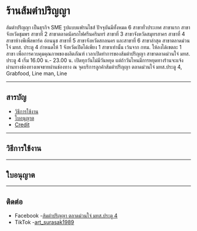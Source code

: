 # ร้านส้มตำปริญญา

ส้มตำปริญญา เป็นธุรกิจ SME รูปแบบแฟรนไชส์ ปัจจุบันมีทั้งหมด 6 สาขาทั่วประเทศ สาขาแรก สาขาจังหวัดชุมพร สาขาที่ 2 สาขาตลาดนัดรถไฟศรีนครินทร์ สาขาที่ 3 สาขาจังหวัดสมุทรสาคร สาขาที่ 4 สาขาห้างพีเพิ้ลพาร์ค อ่อนนุช สาขาที่ 5 สาขาจังหวัดสกลนคร และสาขาที่ 6 สาขาล่าสุด สาขาตลาดม่วนใจ๋ มทส. ประตู 4 กำหนดให้ 1 จังหวัดเปิดได้เพียง 1 สาขาเท่านั้น เว้นจาก กทม. ให้ลงได้เขตละ 1 สาขา  เพื่อการควบคุมคุณภาพของผลิตภัณฑ์ เวลาเปิดทำการของส้มตำปริญญา สาขาตลาดม่วนใจ๋ มทส. ประตู 4 เริ่ม 16.00 น.- 23.00 น. เปิดทุกวันไม่มีวันหยุด แต่ถ้าวันไหนมีการหยุดทางร้านจะแจ้งผ่านทางช่องทางเพจขายผ่านช่องทาง ณ จุดบริการลูกค้าส้มตำปริญญา ตลาดม่วนใจ๋ มทส.ประตู 4, Grabfood, Line man, Line

---

## สารบัญ

- [วิธีการใช้งาน](#วิธีการใช้งาน)
- [ใบอนุญาต](#ใบอนุญาต)
- [Credit](#Credit)

---

## วิธีการใช้งาน


---

## ใบอนุญาต

---

## ติดต่อ
- Facebook -[ส้มตำปริญญา ตลาดม่วนใจ๋ มทส.ประตู 4](https://web.facebook.com/profile.php?id=100088038543596&locale=th_TH)
- TikTok -[art_surasak1989](https://www.tiktok.com/@art_surasak1989)

